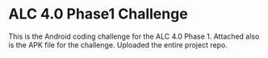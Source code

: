 # ALC 4.0 Phase1 Challenge
This is the Android coding challenge for the ALC 4.0 Phase 1.
Attached also is the APK file for the challenge.
Uploaded the entire project repo.
